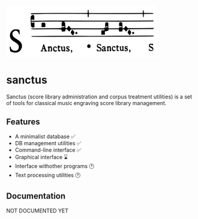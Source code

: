 <img src="./icon.svg" alt="Sanctus Logo" width="80%" height="80%">

# sanctus
Sanctus (score library administration and corpus treatment utilities) is a set of tools for classical music engraving score library management.

## Features
- A minimalist database ✅
- DB management utilities ✅
- Command-line interface ✅
- Graphical interface ⌛
- Interface withother programs 🕐
- Text processing utilities 🕐

## Documentation
NOT DOCUMENTED YET
